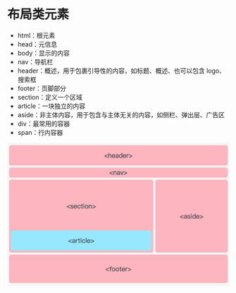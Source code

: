 # 布局类元素

- html：根元素
- head：元信息
- body：显示的内容
- nav：导航栏
- header：概述，用于包裹引导性的内容，如标题、概述、也可以包含 logo、搜索框
- footer：页脚部分
- section：定义一个区域
- article：一块独立的内容
- aside：非主体内容，用于包含与主体无关的内容，如侧栏、弹出层、广告区
- div：最常用的容器
- span：行内容器

![404](images/语义元素使用示例.png)
